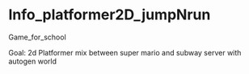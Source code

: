 # Info_platformer2D_jumpNrun
Game_for_school

Goal: 2d Platformer mix between super mario and subway server with autogen world

